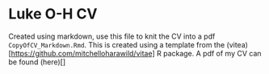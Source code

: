 # Luke O-H CV
Created using markdown, use this file to knit the CV into a pdf `CopyOfCV_Markdown.Rmd`.
This is created using a template from the (vitea)[https://github.com/mitchelloharawild/vitae] R package. 
A pdf of my CV can be found (here)[]


